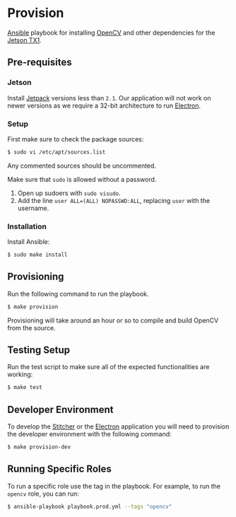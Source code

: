 # Provision

[Ansible](https://www.ansible.com/) playbook for installing
[OpenCV](http://opencv.org/) and other dependencies for the [Jetson TX1](http://www.nvidia.com/object/jetson-tx1-module.html).

## Pre-requisites

### Jetson

Install [Jetpack](https://developer.nvidia.com/embedded/jetpack-archive) versions less
than `2.1`. Our application will not work on newer versions as we require a 32-bit
architecture to run [Electron](https://github.com/electron/electron/issues/259).

### Setup

First make sure to check the package sources:

```bash
$ sudo vi /etc/apt/sources.list
```

Any commented sources should be uncommented.

Make sure that `sudo` is allowed without a password.

1. Open up sudoers with `sudo visudo`.
2. Add the line `user ALL=(ALL) NOPASSWD:ALL`, replacing `user` with the username.

### Installation

Install Ansible:

```bash
$ sudo make install
```

## Provisioning

Run the following command to run the playbook.

```bash
$ make provision
```

Provisioning will take around an hour or so to compile and build OpenCV from the source.

## Testing Setup

Run the test script to make sure all of the expected functionalities are working:

```bash
$ make test
```

## Developer Environment

To develop the [Stitcher](https://github.com/360ls/stitcher) or the [Electron](https://github.com/360ls/desktop) application you will need to provision the developer environment with the following command:

```bash
$ make provision-dev
```

## Running Specific Roles

To run a specific role use the tag in the playbook.
For example, to run the `opencv` role, you can run:

```bash
$ ansible-playbook playbook.prod.yml --tags "opencv"
```
